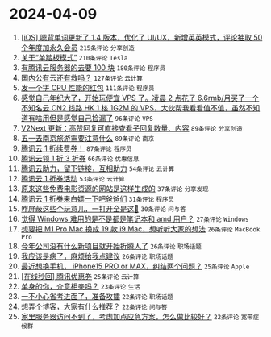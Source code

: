 # 2024-04-09

1. [[iOS] 嗯背单词更新了 1.4 版本，优化了 UI/UX，新增英英模式，评论抽取 50 个年度加永久会员](https://www.v2ex.com/t/1030937) `215条评论` `分享创造`
1. [关于“单踏板模式”](https://www.v2ex.com/t/1030867) `210条评论` `Tesla`
1. [有腾讯云服务器的去要 100 块](https://www.v2ex.com/t/1030934) `180条评论` `程序员`
1. [国内公有云还有救吗？](https://www.v2ex.com/t/1030870) `127条评论` `云计算`
1. [发一个拼 CPU 性能的红包](https://www.v2ex.com/t/1030992) `111条评论` `程序员`
1. [感觉自己年纪大了，开始玩便宜 VPS 了。凌晨 2 点花了 6.6rmb/月买了一个不知名云 CN2 线路 HK 1 核 1G2M 的 VPS，大伙帮我看看值不值，虽然不知道有啥用但是感觉自己捡漏了](https://www.v2ex.com/t/1030788) `96条评论` `VPS`
1. [V2Next 更新：高赞回复可直接查看子回复数量、内容](https://www.v2ex.com/t/1030787) `89条评论` `分享创造`
1. [五一去南京旅游需要注意什么](https://www.v2ex.com/t/1030790) `89条评论` `南京`
1. [腾讯云 1 折续费券！](https://www.v2ex.com/t/1030802) `87条评论` `程序员`
1. [腾讯云领 1 折 3 折券](https://www.v2ex.com/t/1030797) `66条评论` `优惠信息`
1. [腾讯云助力，留下链接，互相助力](https://www.v2ex.com/t/1030877) `54条评论` `云计算`
1. [腾讯云 1 折券活动](https://www.v2ex.com/t/1030804) `53条评论` `云计算`
1. [原来这些免费电影资源的网站是这样生成的](https://www.v2ex.com/t/1030869) `37条评论` `分享发现`
1. [腾讯云 1 折券来白嫖一下吧爸爸们](https://www.v2ex.com/t/1030851) `31条评论` `程序员`
1. [咋屏蔽这些个玩意儿，一打开全是这🤮](https://www.v2ex.com/t/1030841) `30条评论` `问与答`
1. [觉得 Windows 难用的是不是都是笔记本和 amd 用户？](https://www.v2ex.com/t/1031058) `27条评论` `Windows`
1. [想要把 M1 Pro Mac 换成 19 款 i9 Mac，想听听大家的想法](https://www.v2ex.com/t/1031070) `26条评论` `MacBook Pro`
1. [今年公司没有什么新项目就开始折腾人了](https://www.v2ex.com/t/1031048) `26条评论` `职场话题`
1. [我应该是病了，麻烦给我点建议](https://www.v2ex.com/t/1030911) `26条评论` `职场话题`
1. [最近想换手机， iPhone15 PRO or MAX，纠结两个问题？](https://www.v2ex.com/t/1031029) `25条评论` `Apple`
1. [[在线秒回] 腾讯优惠券](https://www.v2ex.com/t/1030825) `25条评论` `云计算`
1. [单身的你，介意相亲吗？](https://www.v2ex.com/t/1031054) `23条评论` `生活`
1. [一不小心省考进面了，准备攻擂](https://www.v2ex.com/t/1031076) `22条评论` `职场话题`
1. [想弄个博客，大家有什么推荐？](https://www.v2ex.com/t/1030912) `22条评论` `问与答`
1. [家里服务器访问不到了，考虑加点应急方案，怎么做比较好？](https://www.v2ex.com/t/1030879) `22条评论` `宽带症候群`
